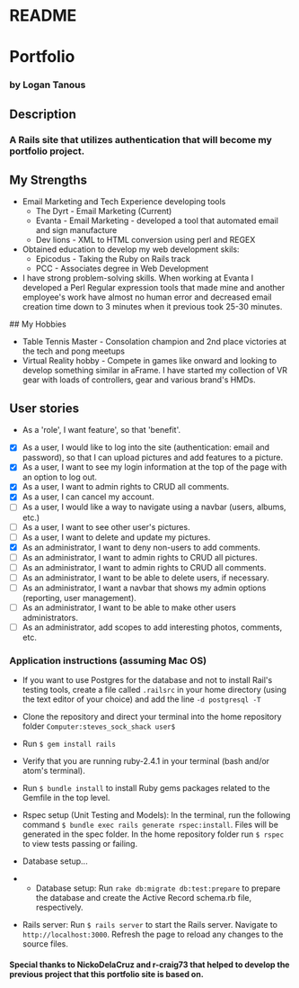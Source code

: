 # README
# Portfolio

### by Logan Tanous

## Description
### A Rails site that utilizes authentication that will become my portfolio project.

## My Strengths
<ul>
  <li>Email Marketing and Tech Experience developing tools
    <ul>
      <li>The Dyrt - Email Marketing (Current)</li>
      <li>Evanta - Email Marketing - developed a tool that automated email and sign manufacture</li>
      <li>Dev lions - XML to HTML conversion using perl and REGEX</li>
    </ul>
  </li>
  <li>Obtained education to develop my web development skils:
    <ul>
      <li>Epicodus - Taking the Ruby on Rails track</li>
      <li>PCC - Associates degree in Web Development</li>
    </ul>
  </li>
  <li>I have strong problem-solving skills. When working at Evanta I developed a Perl Regular expression tools that made mine and another employee's work have almost no human error and decreased email creation time down to 3 minutes when it previous took 25-30 minutes.</li>  
</ul>  
## My Hobbies  
<ul>
  <li>Table Tennis Master - Consolation champion and 2nd place victories at the tech and pong meetups</li>  
  <li>Virtual Reality hobby - Compete in games like onward and looking to develop something similar in aFrame. I have started my collection of VR gear with loads of controllers, gear and various brand's HMDs.</li>   
</ul>

<!-- add a paragraph to your README that describes how you incorporated and highlighted your strengths on your portfolio site.-->




## User stories
* As a 'role', I want feature', so that 'benefit'.
- [x] As a user, I would like to log into the site (authentication: email and password), so that I can upload pictures and add features to a picture.
- [x] As a user, I want to see my login information at the top of the page with an option to log out.
- [x] As a user, I want to admin rights to CRUD all comments.
- [x] As a user, I can cancel my account.
- [ ] As a user, I would like a way to navigate using a navbar (users, albums, etc.)
- [ ] As a user, I want to see other user's pictures.
- [ ] As a user, I want to delete and update my pictures.
- [x] As an administrator, I want to deny non-users to add comments.
- [ ] As an administrator, I want to admin rights to CRUD all pictures.
- [ ] As an administrator, I want to admin rights to CRUD all comments.
- [ ] As an administrator, I want to be able to delete users, if necessary.
- [ ] As an administrator, I want a navbar that shows my admin options (reporting, user management).
- [ ] As an administrator, I want to be able to make other users administrators.
- [ ] As an administrator, add scopes to add interesting photos, comments, etc.

### Application instructions (assuming Mac OS)
* If you want to use Postgres for the database and not to install Rail's testing tools, create a file called `.railsrc` in your home directory (using the text editor of your choice) and add the line `-d postgresql -T`

* Clone the repository and direct your terminal into the home repository folder `Computer:steves_sock_shack user$`

* Run `$ gem install rails`

* Verify that you are running ruby-2.4.1 in your terminal (bash and/or atom's terminal).

* Run `$ bundle install` to install Ruby gems packages related to the Gemfile in the top level.

* Rspec setup (Unit Testing and Models): In the terminal, run the following command `$ bundle exec rails generate rspec:install`. Files will be generated in the spec folder.  In the home repository folder run `$ rspec` to view tests passing or failing.

* Database setup...
* * Database setup: Run `rake db:migrate db:test:prepare` to prepare the database and create the Active Record schema.rb file, respectively.

* Rails server: Run `$ rails server` to start the Rails server.  Navigate to `http://localhost:3000`.  Refresh the page to reload any changes to the source files.

#### Special thanks to NickoDelaCruz and r-craig73 that helped to develop the previous project that this portfolio site is based on.
